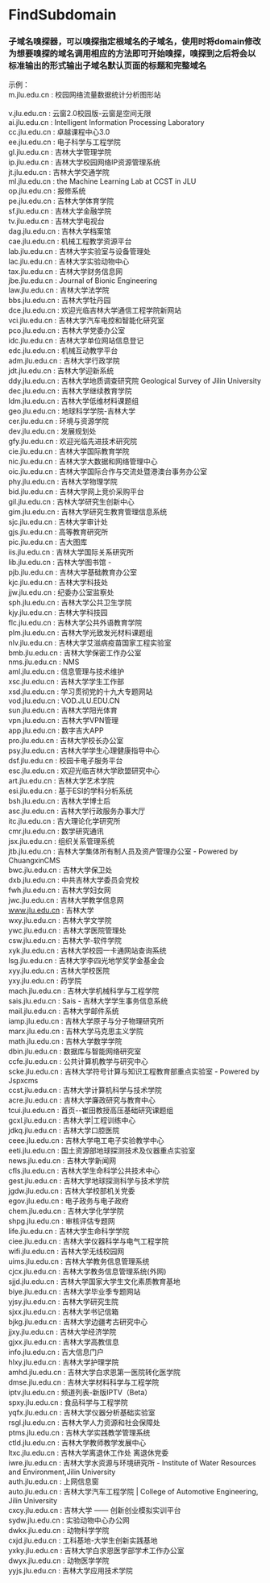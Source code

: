# FindSubdomain
### 子域名嗅探器，可以嗅探指定根域名的子域名，使用时将domain修改为想要嗅探的域名调用相应的方法即可开始嗅探，嗅探到之后将会以标准输出的形式输出子域名默认页面的标题和完整域名

示例：
<br> m.jlu.edu.cn : 校园网络流量数据统计分析图形站<br>
<br> v.jlu.edu.cn : 云窗2.0校园版-云窗是空间无限
<br> ai.jlu.edu.cn : Intelligent Information Processing Laboratory
<br> cc.jlu.edu.cn : 卓越课程中心3.0
<br> ee.jlu.edu.cn : 电子科学与工程学院
<br> gl.jlu.edu.cn : 吉林大学管理学院
<br> ip.jlu.edu.cn : 吉林大学校园网络IP资源管理系统
<br> jt.jlu.edu.cn : 吉林大学交通学院
<br> ml.jlu.edu.cn : the Machine Learning Lab at CCST in JLU
<br> op.jlu.edu.cn : 报修系统
<br> pe.jlu.edu.cn : 吉林大学体育学院
<br> sf.jlu.edu.cn : 吉林大学金融学院
<br> tv.jlu.edu.cn : 吉林大学电视台
<br> dag.jlu.edu.cn : 吉林大学档案馆
<br> cae.jlu.edu.cn : 机械工程教学资源平台
<br> lab.jlu.edu.cn : 吉林大学实验室与设备管理处
<br> lac.jlu.edu.cn : 吉林大学实验动物中心
<br> tax.jlu.edu.cn : 吉林大学财务信息网
<br> jbe.jlu.edu.cn : Journal of Bionic Engineering
<br> law.jlu.edu.cn : 吉林大学法学院
<br> bbs.jlu.edu.cn : 吉林大学牡丹园
<br> dce.jlu.edu.cn : 欢迎光临吉林大学通信工程学院新网站
<br> vci.jlu.edu.cn : 吉林大学汽车电控和智能化研究室
<br> pco.jlu.edu.cn : 吉林大学党委办公室
<br> idc.jlu.edu.cn : 吉林大学单位网站信息登记
<br> edc.jlu.edu.cn : 机械互动教学平台
<br> adm.jlu.edu.cn : 吉林大学行政学院
<br> jdt.jlu.edu.cn : 吉林大学迎新系统
<br> ddy.jlu.edu.cn : 吉林大学地质调查研究院 Geological Survey of Jilin University
<br> dec.jlu.edu.cn : 吉林大学继续教育学院
<br> ldm.jlu.edu.cn : 吉林大学低维材料课题组
<br> geo.jlu.edu.cn : 地球科学学院-吉林大学
<br> cer.jlu.edu.cn : 环境与资源学院
<br> dev.jlu.edu.cn : 发展规划处
<br> gfy.jlu.edu.cn : 欢迎光临先进技术研究院
<br> cie.jlu.edu.cn : 吉林大学国际教育学院
<br> nic.jlu.edu.cn : 吉林大学大数据和网络管理中心
<br> oic.jlu.edu.cn : 吉林大学国际合作与交流处暨港澳台事务办公室
<br> phy.jlu.edu.cn : 吉林大学物理学院
<br> bid.jlu.edu.cn : 吉林大学网上竞价采购平台
<br> gil.jlu.edu.cn : 吉林大学研究生创新中心
<br> gim.jlu.edu.cn : 吉林大学研究生教育管理信息系统
<br> sjc.jlu.edu.cn : 吉林大学审计处
<br> gjs.jlu.edu.cn : 高等教育研究所
<br> pic.jlu.edu.cn : 吉大图库
<br> iis.jlu.edu.cn : 吉林大学国际关系研究所
<br> lib.jlu.edu.cn : 吉林大学图书馆 -
<br> pjb.jlu.edu.cn : 吉林大学基础教育办公室
<br> kjc.jlu.edu.cn : 吉林大学科技处
<br> jjw.jlu.edu.cn : 纪委办公室监察处
<br> sph.jlu.edu.cn : 吉林大学公共卫生学院
<br> kjy.jlu.edu.cn : 吉林大学科技园
<br> flc.jlu.edu.cn : 吉林大学公共外语教育学院
<br> plm.jlu.edu.cn : 吉林大学光致发光材料课题组
<br> nlv.jlu.edu.cn : 吉林大学艾滋病疫苗国家工程实验室
<br> bmb.jlu.edu.cn : 吉林大学保密工作办公室
<br> nms.jlu.edu.cn : NMS
<br> aml.jlu.edu.cn : 信息管理与技术维护
<br> xsc.jlu.edu.cn : 吉林大学学生工作部
<br> xsd.jlu.edu.cn : 学习贯彻党的十九大专题网站
<br> vod.jlu.edu.cn : VOD.JLU.EDU.CN
<br> sun.jlu.edu.cn : 吉林大学阳光体育
<br> vpn.jlu.edu.cn : 吉林大学VPN管理
<br> app.jlu.edu.cn : 数字吉大APP
<br> pro.jlu.edu.cn : 吉林大学校长办公室
<br> psy.jlu.edu.cn : 吉林大学学生心理健康指导中心
<br> dsf.jlu.edu.cn : 校园卡电子服务平台
<br> esc.jlu.edu.cn : 欢迎光临吉林大学欧盟研究中心
<br> art.jlu.edu.cn : 吉林大学艺术学院
<br> esi.jlu.edu.cn : 基于ESI的学科分析系统
<br> bsh.jlu.edu.cn : 吉林大学博士后
<br> asc.jlu.edu.cn : 吉林大学行政服务办事大厅
<br> itc.jlu.edu.cn : 吉大理论化学研究所
<br> cmr.jlu.edu.cn : 数学研究通讯
<br> jsx.jlu.edu.cn : 组织关系管理系统
<br> jtb.jlu.edu.cn : 吉林大学集体所有制人员及资产管理办公室 - Powered by ChuangxinCMS
<br> bwc.jlu.edu.cn : 吉林大学保卫处
<br> dxb.jlu.edu.cn : 中共吉林大学委员会党校
<br> fwh.jlu.edu.cn : 吉林大学妇女网
<br> jwc.jlu.edu.cn : 吉林大学教学信息网
<br> www.jlu.edu.cn : 吉林大学
<br> wxy.jlu.edu.cn : 吉林大学文学院
<br> ywc.jlu.edu.cn : 吉林大学医院管理处
<br> csw.jlu.edu.cn : 吉林大学-软件学院
<br> xyk.jlu.edu.cn : 吉林大学校园一卡通网站查询系统
<br> lsg.jlu.edu.cn : 吉林大学李四光地学奖学金基金会
<br> xyy.jlu.edu.cn : 吉林大学校医院
<br> yxy.jlu.edu.cn : 药学院
<br> mach.jlu.edu.cn : 吉林大学机械科学与工程学院
<br> sais.jlu.edu.cn : Sais - 吉林大学学生事务信息系统
<br> mail.jlu.edu.cn : 吉林大学邮件系统
<br> iamp.jlu.edu.cn : 吉林大学原子与分子物理研究所
<br> marx.jlu.edu.cn : 吉林大学马克思主义学院
<br> math.jlu.edu.cn : 吉林大学数学学院
<br> dbin.jlu.edu.cn : 数据库与智能网络研究室
<br> ccfe.jlu.edu.cn : 公共计算机教学与研究中心
<br> scke.jlu.edu.cn : 吉林大学符号计算与知识工程教育部重点实验室 - Powered by Jspxcms
<br> ccst.jlu.edu.cn : 吉林大学计算机科学与技术学院
<br> acre.jlu.edu.cn : 吉林大学廉政研究与教育中心
<br> tcui.jlu.edu.cn : 首页--崔田教授高压基础研究课题组
<br> gcxl.jlu.edu.cn : 吉林大学|工程训练中心
<br> jdkq.jlu.edu.cn : 吉林大学口腔医院
<br> ceee.jlu.edu.cn : 吉林大学电工电子实验教学中心
<br> eeti.jlu.edu.cn : 国土资源部地球探测技术及仪器重点实验室
<br> news.jlu.edu.cn : 吉林大学新闻网
<br> cfls.jlu.edu.cn : 吉林大学生命科学公共技术中心
<br> gest.jlu.edu.cn : 吉林大学地球探测科学与技术学院
<br> jgdw.jlu.edu.cn : 吉林大学校部机关党委
<br> egov.jlu.edu.cn : 电子政务与电子政府
<br> chem.jlu.edu.cn : 吉林大学化学学院
<br> shpg.jlu.edu.cn : 审核评估专题网
<br> life.jlu.edu.cn : 吉林大学生命科学学院
<br> ciee.jlu.edu.cn : 吉林大学仪器科学与电气工程学院
<br> wifi.jlu.edu.cn : 吉林大学无线校园网
<br> uims.jlu.edu.cn : 吉林大学教务信息管理系统
<br> cjcx.jlu.edu.cn : 吉林大学教务信息管理系统(外网)
<br> sjjd.jlu.edu.cn : 吉林大学国家大学生文化素质教育基地
<br> biye.jlu.edu.cn : 吉林大学毕业季专题网站
<br> yjsy.jlu.edu.cn : 吉林大学研究生院
<br> sjxx.jlu.edu.cn : 吉林大学书记信箱
<br> bjkg.jlu.edu.cn : 吉林大学边疆考古研究中心
<br> jjxy.jlu.edu.cn : 吉林大学经济学院
<br> gjxx.jlu.edu.cn : 吉林大学高教信息
<br> info.jlu.edu.cn : 吉大信息门户
<br> hlxy.jlu.edu.cn : 吉林大学护理学院
<br> amhd.jlu.edu.cn : 吉林大学白求恩第一医院转化医学院
<br> dmse.jlu.edu.cn : 吉林大学材料科学与工程学院
<br> iptv.jlu.edu.cn : 频道列表-新版IPTV（Beta）
<br> spxy.jlu.edu.cn : 食品科学与工程学院
<br> yqfx.jlu.edu.cn : 吉林大学仪器分析基础实验室
<br> rsgl.jlu.edu.cn : 吉林大学人力资源和社会保障处
<br> ptms.jlu.edu.cn : 吉林大学实践教学管理系统
<br> ctld.jlu.edu.cn : 吉林大学教师教学发展中心
<br> ltxc.jlu.edu.cn : 吉林大学离退休工作处 离退休党委
<br> iwre.jlu.edu.cn : 吉林大学水资源与环境研究所 - Institute of Water Resources and Environment,Jilin University
<br> auth.jlu.edu.cn : 上网信息窗
<br> auto.jlu.edu.cn : 吉林大学汽车工程学院 | College of Automotive Engineering, Jilin University
<br> cxcy.jlu.edu.cn : 吉林大学 —— 创新创业模拟实训平台
<br> sydw.jlu.edu.cn : 实验动物中心办公网
<br> dwkx.jlu.edu.cn : 动物科学学院
<br> cxjd.jlu.edu.cn : 工科基地-大学生创新实践基地
<br> yxky.jlu.edu.cn : 吉林大学白求恩医学部学术工作办公室
<br> dwyx.jlu.edu.cn : 动物医学学院
<br> yyjs.jlu.edu.cn : 吉林大学应用技术学院
